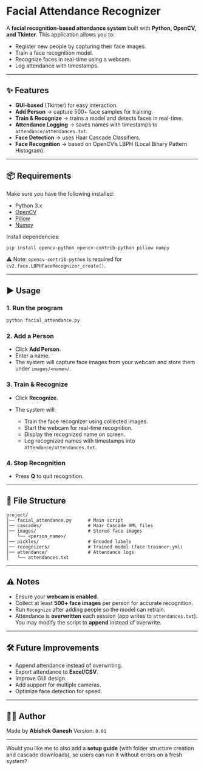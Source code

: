 
# Facial Attendance Recognizer

A **facial recognition-based attendance system** built with **Python, OpenCV, and Tkinter**.
This application allows you to:

* Register new people by capturing their face images.
* Train a face recognition model.
* Recognize faces in real-time using a webcam.
* Log attendance with timestamps.

---

## ✨ Features

* **GUI-based** (Tkinter) for easy interaction.
* **Add Person** → capture 500+ face samples for training.
* **Train & Recognize** → trains a model and detects faces in real-time.
* **Attendance Logging** → saves names with timestamps to `attendance/attendances.txt`.
* **Face Detection** → uses Haar Cascade Classifiers.
* **Face Recognition** → based on OpenCV’s LBPH (Local Binary Pattern Histogram).

---

## 📦 Requirements

Make sure you have the following installed:

* Python 3.x
* [OpenCV](https://pypi.org/project/opencv-python/)
* [Pillow](https://pypi.org/project/Pillow/)
* [Numpy](https://pypi.org/project/numpy/)

Install dependencies:

```bash
pip install opencv-python opencv-contrib-python pillow numpy
```

⚠️ Note: `opencv-contrib-python` is required for `cv2.face.LBPHFaceRecognizer_create()`.

---

## ▶️ Usage

### 1. Run the program

```bash
python facial_attendance.py
```

### 2. Add a Person

* Click **Add Person**.
* Enter a name.
* The system will capture face images from your webcam and store them under `images/<name>/`.

### 3. Train & Recognize

* Click **Recognize**.
* The system will:

  * Train the face recognizer using collected images.
  * Start the webcam for real-time recognition.
  * Display the recognized name on screen.
  * Log recognized names with timestamps into `attendance/attendances.txt`.

### 4. Stop Recognition

* Press **Q** to quit recognition.

---

## 📖 File Structure

```
project/
│── facial_attendance.py      # Main script
│── cascades/                 # Haar Cascade XML files
│── images/                   # Stored face images
│   └── <person_name>/
│── pickles/                  # Encoded labels
│── recognizers/              # Trained model (face-trainner.yml)
│── attendance/               # Attendance logs
│   └── attendances.txt
```

---

## ⚠️ Notes

* Ensure your **webcam is enabled**.
* Collect at least **500+ face images** per person for accurate recognition.
* Run `Recognize` after adding people so the model can retrain.
* Attendance is **overwritten** each session (app writes to `attendances.txt`). You may modify the script to **append** instead of overwrite.

---

## 🛠️ Future Improvements

* Append attendance instead of overwriting.
* Export attendance to **Excel/CSV**.
* Improve GUI design.
* Add support for multiple cameras.
* Optimize face detection for speed.

---

## 👨‍💻 Author

Made by **Abishek Ganesh**
Version: `0.01`

---

Would you like me to also add a **setup guide** (with folder structure creation and cascade downloads), so users can run it without errors on a fresh system?
